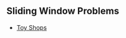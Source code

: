 ## Sliding Window Problems
- <a href = "https://practice.geeksforgeeks.org/contest/gfg-weekly-coding-contest-141/problems">Toy Shops</a>